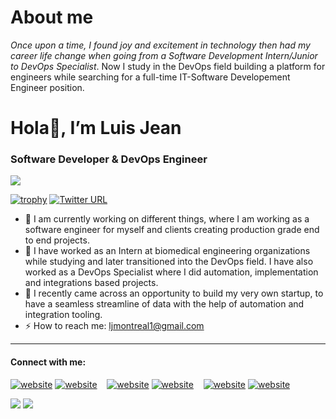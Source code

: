 # About me

*Once upon a time, I found joy and excitement in technology then had my career life change when going from a Software Development Intern/Junior to DevOps Specialist*. Now I study in the DevOps field building a platform for engineers while searching for a full-time IT-Software Developement Engineer position. 


# Hola👋, I’m Luis Jean 
### Software Developer & DevOps Engineer
![](https://komarev.com/ghpvc/?username=LuisRJean&bcolor=blueviolet&style=for-the-badge)

[![trophy](https://github-profile-trophy.vercel.app/?username=LuisRJean&theme=onedark)](https://github-profile-trophy)
[![Twitter URL](https://img.shields.io/twitter/url/https/twitter.com/LuisRJean.svg?style=social&label=Follow%20%40LuisRJean)](https://twitter.com/LuisRJean) 
- 🔭 I am currently working on different things, where I am working as a software engineer for myself and clients creating production grade end to end projects.
- 🌱 I have worked as an Intern at biomedical engineering organizations while studying and later transitioned into the DevOps field. I have also worked as a DevOps Specialist where I did automation, implementation and integrations based projects. 
- 🙇 I recently came across an opportunity to build my very own startup, to have a seamless streamline of data with the help of automation and integration tooling.
- ⚡ How to reach me: ljmontreal1@gmail.com



---
#### Connect with me:



[![website](./img/twitter-light.svg)](https://twitter.com/LuisRJean#gh-light-mode-only)
[![website](./img/twitter-dark.svg)](https://twitter.com/LuisRJean#gh-dark-mode-only)
&nbsp;&nbsp;
[![website](./img/linkedin-light.svg)](https://linkedin.com/in/luis-jean-01448a173#gh-light-mode-only)
[![website](./img/linkedin-dark.svg)](https://linkedin.com/in/luis-jean-01448a173#gh-dark-mode-only)
&nbsp;&nbsp;
[![website](./img/instagram-light.svg)](https://instagram.com/luisrjean#gh-light-mode-only)
[![website](./img/instagram-dark.svg)](https://instagram.com/luisrjean#gh-dark-mode-only)




<img src="https://github-readme-stats.vercel.app/api?username=LuisRJean&show_icons=true"/>
<img src="https://github-readme-streak-stats.herokuapp.com/?user=LuisRJean"/>